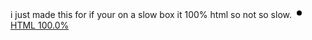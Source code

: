 i just made this for if your on a slow box it 100% html so not so slow.
<a class="d-inline-flex flex-items-center flex-nowrap Link--secondary no-underline text-small mr-3" href="/wtvtricks/wtvtricks.github.io/search?l=html" data-ga-click="Repository, language stats search click, location:repo overview">
          <svg style="color:#e34c26;" aria-hidden="true" height="16" viewBox="0 0 16 16" version="1.1" width="16" data-view-component="true" class="octicon octicon-dot-fill mr-2">
    <path d="M8 4a4 4 0 1 1 0 8 4 4 0 0 1 0-8Z"></path>
</svg>
          <span class="color-fg-default text-bold mr-1">HTML</span>
          <span>100.0%</span>
        </a>
